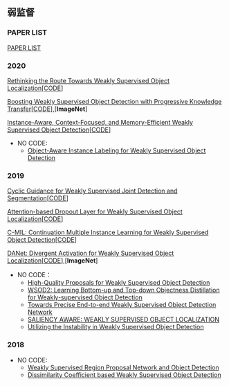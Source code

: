 ## 弱监督

### PAPER LIST
[PAPER LIST](https://github.com/CatOneTwo/WSOD)

### 2020
[Rethinking the Route Towards Weakly Supervised Object Localization](https://openaccess.thecvf.com/content_CVPR_2020/papers/Zhang_Rethinking_the_Route_Towards_Weakly_Supervised_Object_Localization_CVPR_2020_paper.pdf)[[CODE](https://github.com/tzzcl/PSOL)]

[Boosting Weakly Supervised Object Detection with Progressive Knowledge Transfer](https://arxiv.org/pdf/2007.07986.pdf)[[CODE](https://github.com/mikuhatsune/wsod_transfer)],[**ImageNet**]

[Instance-Aware, Context-Focused, and Memory-Efficient Weakly Supervised Object Detection](https://openaccess.thecvf.com/content_CVPR_2020/papers/Ren_Instance-Aware_Context-Focused_and_Memory-Efficient_Weakly_Supervised_Object_Detection_CVPR_2020_paper.pdf)[[CODE](https://github.com/NVlabs/wetectron)]

* NO CODE:
  * [Object-Aware Instance Labeling for Weakly Supervised Object Detection](https://openaccess.thecvf.com/content_ICCV_2019/papers/Kosugi_Object-Aware_Instance_Labeling_for_Weakly_Supervised_Object_Detection_ICCV_2019_paper.pdf)

### 2019
[Cyclic Guidance for Weakly Supervised Joint Detection and Segmentation](http://www.vie.group/media/pdf/Shen_Cyclic_Guidance_for_Weakly_Supervised_Joint_Detection_and_Segmentation_CVPR_2019_paper.pdf)[[CODE](https://github.com/shenyunhang/WS-JDS)]

[Attention-based Dropout Layer for Weakly Supervised Object Localization](https://openaccess.thecvf.com/content_CVPR_2019/papers/Choe_Attention-Based_Dropout_Layer_for_Weakly_Supervised_Object_Localization_CVPR_2019_paper.pdf)[[CODE](https://github.com/junsukchoe/ADL)]

[C-MIL: Continuation Multiple Instance Learning for Weakly Supervised Object Detection](https://openaccess.thecvf.com/content_CVPR_2019/papers/Wan_C-MIL_Continuation_Multiple_Instance_Learning_for_Weakly_Supervised_Object_Detection_CVPR_2019_paper.pdf)[[CODE](github.com/Winfrand/C-MIL)]

[DANet: Divergent Activation for Weakly Supervised Object Localization](https://openaccess.thecvf.com/content_ICCV_2019/papers/Xue_DANet_Divergent_Activation_for_Weakly_Supervised_Object_Localization_ICCV_2019_paper.pdf)[[CODE]( https://github.com/xuehaolan/DANet)],[**ImageNet**]

* NO CODE：
  * [High-Quality Proposals for Weakly Supervised Object Detection](https://ieeexplore.ieee.org/stamp/stamp.jsp?tp=&arnumber=9069411)
  * [WSOD2: Learning Bottom-up and Top-down Objectness Distillation for Weakly-supervised Object Detection](https://openaccess.thecvf.com/content_ICCV_2019/papers/Zeng_WSOD2_Learning_Bottom-Up_and_Top-Down_Objectness_Distillation_for_Weakly-Supervised_Object_ICCV_2019_paper.pdf)
  * [Towards Precise End-to-end Weakly Supervised Object Detection Network](https://openaccess.thecvf.com/content_ICCV_2019/papers/Yang_Towards_Precise_End-to-End_Weakly_Supervised_Object_Detection_Network_ICCV_2019_paper.pdf)
  * [SALIENCY AWARE: WEAKLY SUPERVISED OBJECT LOCALIZATION](https://ieeexplore.ieee.org/stamp/stamp.jsp?tp=&arnumber=8682756)
  * [Utilizing the Instability in Weakly Supervised Object Detection](https://arxiv.org/pdf/1906.06023.pdf)
  
### 2018
* NO CODE:
  * [Weakly Supervised Region Proposal Network and Object Detection](https://openaccess.thecvf.com/content_ECCV_2018/papers/Peng_Tang_Weakly_Supervised_Region_ECCV_2018_paper.pdf)
  * [Dissimilarity Coefficient based Weakly Supervised Object Detection](https://arxiv.org/pdf/1811.10016.pdf)
